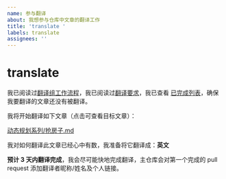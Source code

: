 ```yaml
---
name: 参与翻译
about: 我想参与仓库中文章的翻译工作
title: 'translate '
labels: translate
assignees: ''
---
```


# translate

我已阅读过[翻译组工作流程](https://github.com/labuladong/fucking-algorithm/issues/9)，我已阅读过[翻译要求](https://github.com/labuladong/fucking-algorithm/blob/english/README.md)，我已查看 [已完成列表](https://github.com/labuladong/fucking-algorithm/pulls?q=is%3Apr+is%3Aclosed)，确保我要翻译的文章还没有被翻译。

我将开始翻译如下文章（点击可查看目标文章）：

[动态规划系列/抢房子.md](https://github.com/labuladong/fucking-algorithm/blob/master/动态规划系列/抢房子.md)

我对如何翻译此文章已经心中有数，我准备将它翻译成：**英文**

**预计 3 天内翻译完成**，我会尽可能快地完成翻译，主仓库会对第一个完成的 pull request 添加翻译者昵称/姓名及个人链接。

